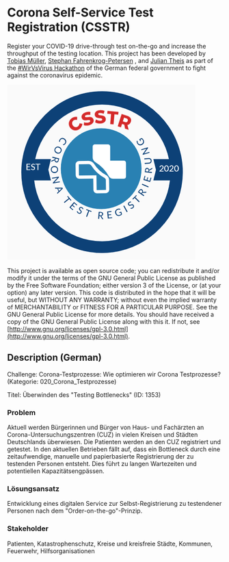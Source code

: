# Corona Self-Service Test Registration (CSSTR)
Register your COVID-19 drive-through test on-the-go and increase the throughput of the testing location.
This project has been developed by [Tobias Müller](https://www.linkedin.com/in/tobias-m%C3%BCller-483790176/), [Stephan Fahrenkrog-Petersen](https://www.linkedin.com/in/stephan-fahrenkrog-petersen-8a2644157/) , and [Julian Theis](https://www.linkedin.com/in/julian-theis/) as part of the [#WirVsVirus Hackathon](https://wirvsvirushackathon.org/) of the German federal government to fight against the coronavirus epidemic.

![](patients/static/patients/logov1.png)

This project is available as open source code; you can redistribute it and/or modify it under the terms of the GNU General Public License as published by the Free Software Foundation; either version 3 of the License, or (at your option) any later version.
This code is distributed in the hope that it will be useful, but WITHOUT ANY WARRANTY; without even the implied warranty of MERCHANTABILITY or FITNESS FOR A PARTICULAR PURPOSE. See the GNU General Public License for more details.
You should have received a copy of the GNU General Public License along with this it. If not, see [http://www.gnu.org/licenses/gpl-3.0.html](http://www.gnu.org/licenses/gpl-3.0.html).

## Description (German)
Challenge: Corona-Testprozesse: Wie optimieren wir Corona Testprozesse? (Kategorie: 020_Corona_Testprozesse)

Titel: Überwinden des "Testing Bottlenecks" (ID: 1353)

### Problem
Aktuell werden Bürgerinnen und Bürger von Haus- und Fachärzten an Corona-Untersuchungszentren (CUZ) in vielen Kreisen und Städten Deutschlands überwiesen. Die Patienten werden an den CUZ registriert und getestet. In den aktuellen Betrieben fällt auf, dass ein Bottleneck durch eine zeitaufwendige, manuelle und papierbasierte Registrierung der zu testenden Personen entsteht. Dies führt zu langen Wartezeiten und potentiellen Kapazitätsengpässen.

### Lösungsansatz
Entwicklung eines digitalen Service zur Selbst-Registrierung zu testendener Personen nach dem "Order-on-the-go"-Prinzip.

### Stakeholder
Patienten, Katastrophenschutz, Kreise und kreisfreie Städte, Kommunen, Feuerwehr, Hilfsorganisationen
